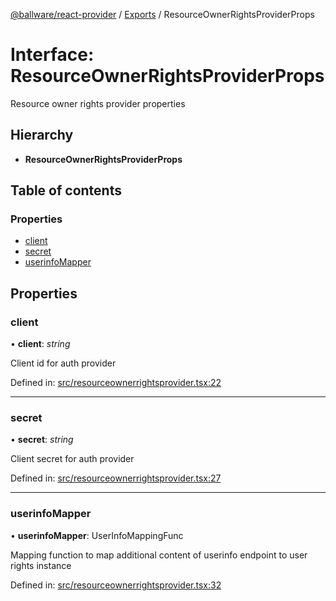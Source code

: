 [@ballware/react-provider](../README.md) / [Exports](../modules.md) / ResourceOwnerRightsProviderProps

# Interface: ResourceOwnerRightsProviderProps

Resource owner rights provider properties

## Hierarchy

* **ResourceOwnerRightsProviderProps**

## Table of contents

### Properties

- [client](resourceownerrightsproviderprops.md#client)
- [secret](resourceownerrightsproviderprops.md#secret)
- [userinfoMapper](resourceownerrightsproviderprops.md#userinfomapper)

## Properties

### client

• **client**: *string*

Client id for auth provider

Defined in: [src/resourceownerrightsprovider.tsx:22](https://github.com/frankball/ballware-react-provider/blob/c56fb57/src/resourceownerrightsprovider.tsx#L22)

___

### secret

• **secret**: *string*

Client secret for auth provider

Defined in: [src/resourceownerrightsprovider.tsx:27](https://github.com/frankball/ballware-react-provider/blob/c56fb57/src/resourceownerrightsprovider.tsx#L27)

___

### userinfoMapper

• **userinfoMapper**: UserInfoMappingFunc

Mapping function to map additional content of userinfo endpoint to user rights instance

Defined in: [src/resourceownerrightsprovider.tsx:32](https://github.com/frankball/ballware-react-provider/blob/c56fb57/src/resourceownerrightsprovider.tsx#L32)
